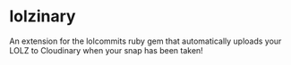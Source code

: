 # lolzinary
An extension for the lolcommits ruby gem that automatically uploads your LOLZ to Cloudinary when your snap has been taken!

